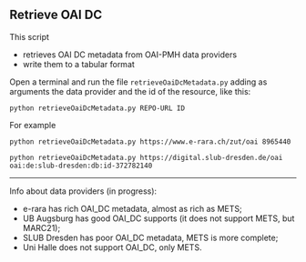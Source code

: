 ## Retrieve OAI DC

This script 
- retrieves OAI DC metadata from OAI-PMH data providers
- write them to a tabular format

Open a terminal and run the file `retrieveOaiDcMetadata.py` adding as arguments the data provider and the id of the resource, like this:

	python retrieveOaiDcMetadata.py REPO-URL ID

For example
	
	python retrieveOaiDcMetadata.py https://www.e-rara.ch/zut/oai 8965440
	
	python retrieveOaiDcMetadata.py https://digital.slub-dresden.de/oai oai:de:slub-dresden:db:id-372782140


___________________________________

Info about data providers (in progress):
- e-rara has rich OAI_DC metadata, almost as rich as METS;
- UB Augsburg has good OAI_DC supports (it does not support METS, but MARC21);
- SLUB Dresden has poor OAI_DC metadata, METS is more complete;
- Uni Halle does not support OAI_DC, only METS.
